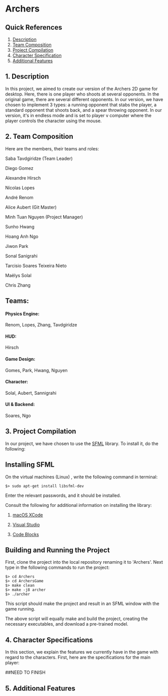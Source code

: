 # Archers

## Quick References


1. [Description](#project)
2. [Team Composition](#team)
2. [Project Compilation](#run)
3. [Character Specification](#characters)
4. [Additional Features](#further)


<a name="project"></a>
## 1. Description 

In this project, we aimed to create our version of the Archers 2D game for desktop. Here, there is one player who shoots at several opponents. In the original game, there are several different opponents. In our version, we have chosen to implement 3 types: a running opponent that stabs the player, a standard opponent that shoots back, and a spear throwing opponent. In our version, it's in endless mode and is set to player v computer where the player controls the character using the mouse. 


<a name="team"></a>
## 2. Team Composition

Here are the members, their teams and roles:

  Saba Tavdgiridze (Team Leader) 
  
  Diego Gomez
  
  Alexandre Hirsch
  
  Nícolas Lopes
  
  André Renom
  
  Alice Aubert (Git Master)
  
  Minh Tuan Nguyen (Project Manager)
  
  Sunho Hwang
  
  Hoang Anh Ngo
  
  Jiwon Park
  
  Sonal Sanigrahi
  
  Tarcisio Soares Teixeira Nieto
  
  Maëlys Solal
  
  Chris Zhang
  
  
## Teams:
#### Physics Engine:
  Renom,
  Lopes,
  Zhang,
  Tavdgiridze

#### HUD:
  Hirsch
  
#### Game Design:
  Gomes,
  Park,
  Hwang,
  Nguyen

#### Character:
  Solal,
  Aubert,
  Sannigrahi

#### UI & Backend:
  Soares,
  Ngo


<a name="run"></a>
## 3. Project Compilation 

In our project, we have chosen to use the [SFML](https://www.sfml-dev.org/) library. To install it, do the following:

## Installing SFML

On the virtual machines (Linux) , write the following command in terminal:

    $> sudo apt-get install libsfml-dev

Enter the relevant passwords, and it should be installed. 

Consult the following for additional information on installing the library:

1. [macOS XCode](https://www.sfml-dev.org/tutorials/2.5/start-osx.php)

2. [Visual Studio](https://www.sfml-dev.org/tutorials/2.5/start-vc.php)

3. [Code Blocks](https://www.sfml-dev.org/tutorials/2.5/start-cb.php)

## Building and Running the Project

First, clone the project into the local repository renaming it to 'Archers'. Next type in the following commands to run the project:

    $> cd Archers
    $> cd ArchersGame
    $> make clean
    $> make -j8 archer
    $> ./archer
    
This script should make the project and result in an SFML window with the game running.

The above script will equally make and build the project, creating the necessary executables, and download a pre-trained model.

<a name="characters"></a>

## 4. Character Specifications

In this section, we explain the features we currently have in the game with regard to the characters. First, here are the specifications for the main player:

##NEED TO FINISH 

<a name="further"></a>
## 5. Additional Features
